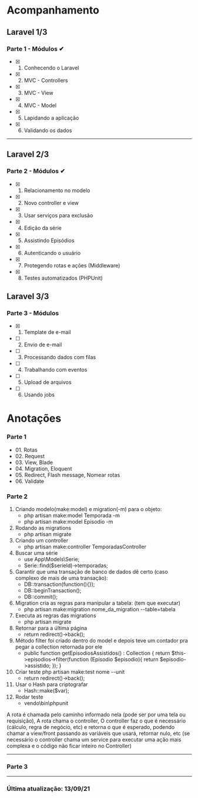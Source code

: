 # Acompanhamento
## Laravel 1/3

### Parte 1 - Módulos ✔
- [x] 01. Conhecendo o Laravel       
- [x] 02. MVC - Controllers          
- [x] 03. MVC - View                 
- [x] 04. MVC - Model                
- [x] 05. Lapidando a aplicação      
- [x] 06. Validando os dados         

---
## Laravel 2/3

### Parte 2 - Módulos ✔
- [x] 01. Relacionamento no modelo
- [x] 02. Novo controller e view 
- [x] 03. Usar serviços para exclusão 
- [x] 04. Edição da série 
- [x] 05. Assistindo Episódios 
- [x] 06. Autenticando o usuário
- [x] 07. Protegendo rotas e ações (Middleware)
- [x] 08. Testes automatizados (PHPUnit)


## Laravel 3/3

### Parte 3 - Módulos
- [x] 01. Template de e-mail
- [ ] 02. Envio de e-mail
- [ ] 03. Processando dados com filas
- [ ] 04. Trabalhando com eventos
- [ ] 05. Upload de arquivos
- [ ] 06. Usando jobs


# Anotações

### Parte 1
<ul>
    <li> 01. Rotas</li>
    <li> 02. Request</li>
    <li> 03. View, Blade</li>
    <li> 04. Migration, Eloquent</li>
    <li> 05. Redirect, Flash message, Nomear rotas</li>
    <li>  06. Validate</li>
</ul>


### Parte 2
<ol>
<li>
    Criando modelo(make:model) e migration(-m) para o objeto:
    <ul>
        <li> php artisan make:model Temporada -m </li>
        <li> php artisan make:model Episodio -m </li>
    </ul>
</li>
<li>
    Rodando as migrations
    <ul>
        <li>php artisan migrate</li>
    </ul>
</li>    
<li>
    Criando um controller
    <ul>
        <li> php artisan make:controller TemporadasController</ul>
    </ul>        
</li>       
<li>
    Buscar uma série
    <ul>
        <li> use App\Models\Serie; </li>
        <li> Serie::find($serieId)->temporadas; </li>
    </ul>       
</li>       
<li>
    Garantir que uma transação de banco de dados dê certo (caso complexo de mais de uma transação):
    <ul>
        <li> DB::transaction(function(){});</li>
        <li> DB::beginTransaction();</li>
        <li> DB::commit();</li>
    </ul>       
</li>       
<li>
    Migration cria as regras para manipular a tabela: (tem que executar)
    <ul>
        <li> php artisan make:migration nome_da_migration --table=tabela</li>
    </ul>       
</li>       
<li>
    Executa as regras das migrations
    <ul>
        <li>php artisan migrate</li>
    </ul>       
</li>       
<li>
    Retornar para a última página
    <ul>
        <li> return redirect()->back();</li>
    </ul>       
</li>       
<li>
    Método filter foi criado dentro do model e depois teve um contador pra pegar a collection retornada por ele
    <ul>
        <li> 
            public function getEpisodiosAssistidos() : Collection
            {
                return $this->episodios->filter(function (Episodio $episodio){
                    return $episodio->assistido;
                });
            }
        </li>
    </ul>       
</li>       
<li>
    Criar teste
        php artisan make:test nome --unit
    <ul>
        <li> return redirect()->back();</li>
    </ul>       
</li>       
<li>
    Usar o Hash para criptografar
    <ul>
        <li> Hash::make($var);</li>
    </ul>       
</li>       
<li>            
    Rodar teste
    <ul>
        <li> vendo\bin\phpunit</li>
    </ul>       
</li>       
</ol>

A rota é chamada pelo caminho informado nela (pode ser por uma tela ou requisição), 
A rota chama o controller, 
O controller faz o que é necessário (cálculo, regra de negócio, etc) e retorna o que é esperado, podendo chamar a view/front passando as variáveis que usará, retornar nulo, etc
(se necessário o controller chama um service para executar uma ação mais complexa e o código não ficar inteiro no Controller)

---

### Parte 3


---
### Última atualização: 13/09/21

